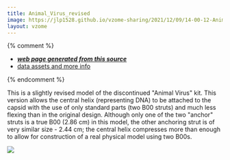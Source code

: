 ```yaml
---
title: Animal_Virus_revised
image: https://jlp1528.github.io/vzome-sharing/2021/12/09/14-00-12-Animal_Virus_revised/Animal_Virus_revised.png
layout: vzome
---
```


{% comment %}
 - [***web page generated from this source***][post]
 - [data assets and more info][github]

[post]: <https://jlp1528.github.io/vzome-sharing/2021/12/09/Animal_Virus_revised-14-00-12.html>
[github]: <https://github.com/jlp1528/vzome-sharing/tree/main/2021/12/09/14-00-12-Animal_Virus_revised/>
{% endcomment %}

<p>This is a slightly revised model of the discontinued "Animal Virus" kit. This version allows the central helix (representing DNA) to be attached to the capsid with the use of only standard parts (two B00 struts) and much less flexing than in the original design. Although only one of the two "anchor" struts is a true B00 (2.86 cm) in this model, the other anchoring strut is of very similar size - 2.44 cm; the central helix compresses more than enough to allow for construction of a real physical model using two B00s.</p>

<vzome-viewer style="width: 100%; height: 65vh;"
       src="https://jlp1528.github.io/vzome-sharing/2021/12/09/14-00-12-Animal_Virus_revised/Animal_Virus_revised.vZome" >
  <img src="https://jlp1528.github.io/vzome-sharing/2021/12/09/14-00-12-Animal_Virus_revised/Animal_Virus_revised.png" />
</vzome-viewer>
